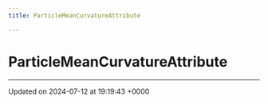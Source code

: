 ```yaml
---
title: ParticleMeanCurvatureAttribute

---
```


# ParticleMeanCurvatureAttribute





-------------------------------

Updated on 2024-07-12 at 19:19:43 +0000